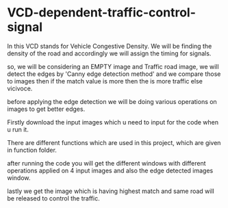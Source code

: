# VCD-dependent-traffic-control-signal

In this VCD stands for Vehicle Congestive Density.
We will be finding the density of the road and accordingly we will assign the timing for signals.

so, we will be considering an EMPTY image and Traffic road image, we will detect the edges by 'Canny edge detection method' and we compare those to images then if the match value is more then the is more traffic else vicivoce.

before applying the edge detection we will be doing various operations on images to get better edges.

Firstly download the input images which u need to input for the code when u run it.

There are different functions which are used in this project, which are given in function folder.

after running the code you will get the different windows with different operations applied on 4 input images and also the edge detected images window. 

lastly we get the image which is having highest match and same road will be released to control the traffic.
